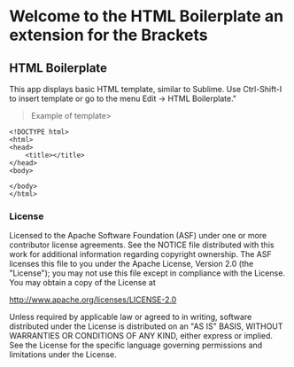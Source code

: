 # Welcome to the HTML Boilerplate an extension for the Brackets


## HTML Boilerplate

This app displays basic HTML template, similar to Sublime. Use Ctrl-Shift-I to insert template or go to the menu Edit -> HTML Boilerplate."

> Example of template>
```
<!DOCTYPE html>
<html>
<head>
    <title></title>
</head>
<body>

</body>
</html>
```


### License

Licensed to the Apache Software Foundation (ASF) under one or more contributor license agreements. See the NOTICE file distributed with this work for additional information regarding copyright ownership. The ASF licenses this file to you under the Apache License, Version 2.0 (the "License"); you may not use this file except in compliance with the License. You may obtain a copy of the License at

http://www.apache.org/licenses/LICENSE-2.0

Unless required by applicable law or agreed to in writing, software distributed under the License is distributed on an "AS IS" BASIS, WITHOUT WARRANTIES OR CONDITIONS OF ANY KIND, either express or implied. See the License for the specific language governing permissions and limitations under the License.
